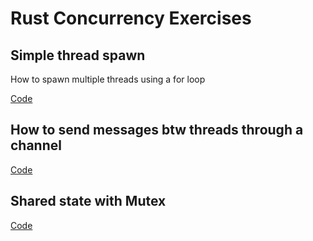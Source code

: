 # Rust Concurrency Exercises

## Simple thread spawn

How to spawn multiple threads using a for loop

[Code](./spawning-threads-01/src/main.rs)

## How to send messages btw threads through a channel

[Code](./message-passing-02/src/main.rs)

## Shared state with Mutex

[Code](./shared-state-w-mutex-03/src/main.rs)
